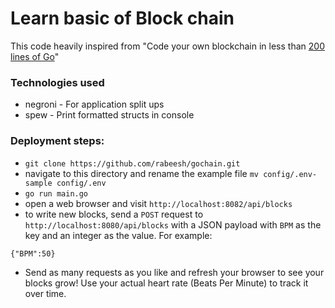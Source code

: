 # Learn basic of Block chain

This code heavily inspired from "Code your own blockchain in less than [200 lines of Go](https://medium.com/@mycoralhealth/code-your-own-blockchain-in-less-than-200-lines-of-go-e296282bcffc)"

### Technologies used

* negroni - For application split ups
* spew - Print formatted structs in  console

### Deployment steps:
- `git clone https://github.com/rabeesh/gochain.git`
- navigate to this directory and rename the example file `mv config/.env-sample config/.env`
- `go run main.go`
- open a web browser and visit `http://localhost:8082/api/blocks`
- to write new blocks, send a `POST` request to `http://localhost:8080/api/blocks` with a JSON payload with `BPM` as the key and an integer as the value. For example:
```
{"BPM":50}
```
- Send as many requests as you like and refresh your browser to see your blocks grow! Use your actual heart rate (Beats Per Minute) to track it over time.
